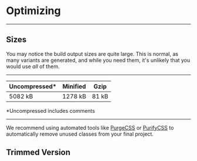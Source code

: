# Optimizing

---

## Sizes

You may notice the build output sizes are quite large. This is normal, as many variants are generated, and while 
you need them, it's unlikely that you would use *all* of them.

---

|Uncompressed*|Minified|Gzip|
|---|---|---|
|5082 kB|1278 kB|81 kB|

*Uncompressed includes comments

---

We recommend using automated tools like [PurgeCSS](https://github.com/FullHuman/purgecss) or [PurifyCSS](https://github.com/purifycss/purifycss) to automatically remove unused classes
from your final project.


## Trimmed Version
